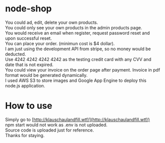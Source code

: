 # node-shop
You could ad, edit, delete your own products.  
You could only see your own products in the admin products page.  
You would receive an email when register, request password reset and upon successful reset.  
You can place your order. (minimun cost is $4 dollar).  
I am just using the development API from stripe, so no money would be deducted.  
Use 4242 4242 4242 4242 as the testing credit card with any CVV and date that is not expired.  
You could view your invoice on the order page after payment. Invoice in pdf format would be generated dynamically.  
I used AWS S3 to store images and Google App Engine to deploy this node.js application.

# How to use
Simply go to [http://klauschaulandfill.wtf/](http://klauschaulandfill.wtf/)  
npm start would not work as .env is not uploaded.  
Source code is uploaded just for reference.  
Thanks for staying.
